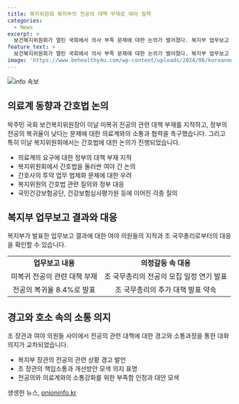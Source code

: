 ```yaml
---
title: 복지위원회 복지부의 전공의 대책 부재로 여야 질책
categories:
  - News
excerpt: >
  보건복지위원회가 열린 국회에서 의사 부족 문제에 대한 논의가 벌어졌다. 복지부 업무보고 회의에서 출근율이 낮은 전공의 문제와 간호사 법안 등이 논의되었다. 정부는 전공의 복귀와 모집에 관한 대책을 마련해야 하며, 의료계와의 소통을 강화해야 한다는 지적이 제기되었다. 또한, 의대 증원 이후 교육의 질과 관련하여 실습 환경 개선이 필요하다는 의견이 나왔다.
feature_text: >
  보건복지위원회가 열린 국회에서 의사 부족 문제에 대한 논의가 벌어졌다. 복지부 업무보고 회의에서 출근율이 낮은 전공의 문제와 간호사 법안 등이 논의되었다. 정부는 전공의 복귀와 모집에 관한 대책을 마련해야 하며, 의료계와의 소통을 강화해야 한다는 지적이 제기되었다. 또한, 의대 증원 이후 교육의 질과 관련하여 실습 환경 개선이 필요하다는 의견이 나왔다.
image: 'https://www.behealthy4u.com/wp-content/uploads/2024/06/koreanews.jpg'
---
```


<p><img src="https://www.behealthy4u.com/wp-content/uploads/2024/06/koreanews.jpg" alt="info 속보" /></p>

<h2 data-ke-size="size26">의료계 동향과 간호법 논의</h2>

<p data-ke-size="size16">박주민 국회 보건복지위원장이 이날 미복귀 전공의 관련 대책 부재를 지적하고, 정부의 전공의 복귀율이 낮다는 문제에 대한 의료계와의 소통과 협력을 촉구했습니다. 그리고 특히 이날 복지위원회에서는 간호법에 대한 논의가 진행되었습니다. </p>

<ul>
    <li>의료계의 요구에 대한 정부의 대책 부재 지적</li>
    <li>복지위원회에서 간호법을 둘러싼 여야 간 논의</li>
    <li>간호사의 투약 업무 법제화 문제에 대한 우려</li>
    <li>복지위원의 간호법 관련 질의와 정부 대응</li>
    <li>국민건강보험공단, 건강보험심사평가원 등에 이어진 각종 질의</li>
</ul>

<h2 data-ke-size="size26">복지부 업무보고 결과와 대응</h2>

<p data-ke-size="size16">복지부가 발표한 업무보고 결과에 대한 여야 의원들의 지적과 조 국무총리로부터의 대응을 확인할 수 있습니다.</p>

<table>
    <tr>
        <td style="text-align: center; height: 17px;"><b>업무보고 내용</b></td>
        <td style="text-align: center; height: 17px;"><b>의정갈등 속 대응</b></td>
    </tr>
    <tr>
        <td style="text-align: center; height: 17px;">미복귀 전공의 관련 대책 부재</td>
        <td style="text-align: center; height: 17px;">조 국무총리의 전공의 모집 일정 연기 발표</td>
    </tr>
    <tr>
        <td style="text-align: center; height: 17px;">전공의 복귀율 8.4%로 발표</td>
        <td style="text-align: center; height: 17px;">조 국무총리의 추가 대책 발표 약속</td>
    </tr>
</table>

<h2 data-ke-size="size26">경고와 호소 속의 소통 의지</h2>

<p data-ke-size="size16">조 장관과 여야 의원들 사이에서 전공의 관련 대책에 대한 경고와 소통과정을 통한 대화의지가 교차되었습니다. </p>

<ul>
    <li>복지부 장관의 전공의 관련 상황 경고 발언</li>
    <li>조 장관의 책임소통과 개선방안 모색 의지 표명</li>
    <li>전공의와 의료계와의 소통강화를 위한 부족함 인정과 대안 모색</li>
</ul>
생생한 뉴스, <a href="https://onioninfo.kr" rel="dofollow">onioninfo.kr</a>


